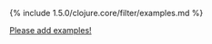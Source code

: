 {% include 1.5.0/clojure.core/filter/examples.md %}

[Please add examples!](https://github.com/arrdem/grimoire/edit/master/_includes/1.6.0/clojure.core/filter/examples.md)
